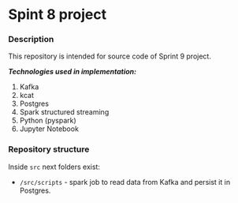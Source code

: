# Spint 8 project

### Description
This repository is intended for source code of Sprint 9 project.  

***Technologies used in implementation:***
1. Kafka
2. kcat
3. Postgres
4. Spark structured streaming
5. Python (pyspark)
6. Jupyter Notebook

### Repository structure
Inside `src` next folders exist:
- `/src/scripts` - spark job to read data from Kafka and persist it in Postgres.
